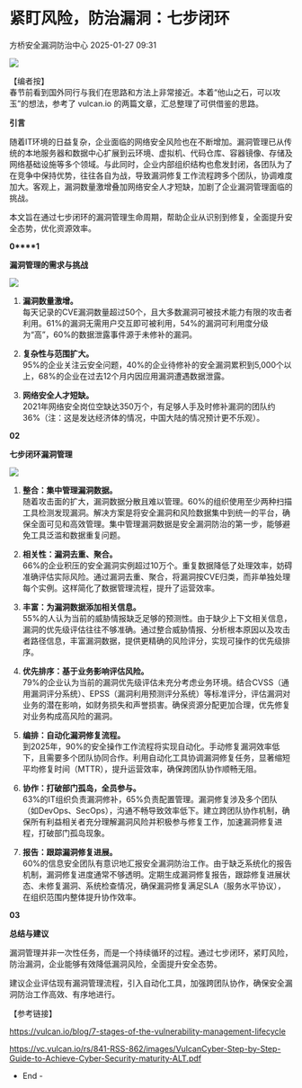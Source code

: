 #  紧盯风险，防治漏洞：七步闭环   
 方桥安全漏洞防治中心   2025-01-27 09:31  
  
![](https://mmbiz.qpic.cn/sz_mmbiz_png/2JVOUiaJORTtWHnJveJtjicjiaFuGNR6wQcTWZ8P11fJ8LPcT9cD5o76ycGVAdlXVauk52vt2fhk9VMWWSGibia4e1Q/640?wx_fmt=png&from=appmsg "")  
  
【编者按】  
春节前看到国外同行与我们在思路和方法上非常接近。本着“他山之石，可以攻玉”的想法，参考了 vulcan.io 的两篇文章，汇总整理了可供借鉴的思路。  
  
  
**引言**  
  
随着IT环境的日益复杂，企业面临的网络安全风险也在不断增加。漏洞管理已从传统的本地服务器和数据中心扩展到云环境、虚拟机、代码仓库、容器镜像、存储及网络基础设施等多个领域。与此同时，企业内部组织结构也愈发封闭，各团队为了在竞争中保持优势，往往各自为战，导致漏洞修复工作流程跨多个团队，协调难度加大。客观上，漏洞数量激增叠加网络安全人才短缺，加剧了企业漏洞管理面临的挑战。  
  
本文旨在通过七步闭环的漏洞管理生命周期，帮助企业从识别到修复，全面提升安全态势，优化资源效率。  
  
  
**0****1**  
  
**漏洞管理的需求与挑战**  
  
  
  
![](https://mmbiz.qpic.cn/sz_mmbiz_png/2JVOUiaJORTtWHnJveJtjicjiaFuGNR6wQckv70ceuoibzpFCWhkpOleasvPVVsej5Dg18aKZt4lEpfHEVD0ptTBGA/640?wx_fmt=png&from=appmsg "")  
1. **漏洞数量激增。**  
每天记录的CVE漏洞数量超过50个，且大多数漏洞可被技术能力有限的攻击者利用。61%的漏洞无需用户交互即可被利用，54%的漏洞可利用度分级为“高”，60%的数据泄露事件源于未修补的漏洞。  
  
1. **复杂性与范围扩大。**  
95%的企业关注云安全问题，40%的企业待修补的安全漏洞累积到5,000个以上，68%的企业在过去12个月内因应用漏洞遭遇数据泄露。  
  
1. **网络安全人才短缺。**  
2021年网络安全岗位空缺达350万个，有足够人手及时修补漏洞的团队约36%（注：这是发达经济体的情况，中国大陆的情况预计更不乐观）。  
  
**02**  
  
**七步闭环漏洞管理**  
  
  
  
![](https://mmbiz.qpic.cn/sz_mmbiz_png/2JVOUiaJORTtWHnJveJtjicjiaFuGNR6wQcFD2icHEKGszstBWZdiall3iargaO43SEVQAsBKpxRiaKA1oy2icvp0WuUSA/640?wx_fmt=png&from=appmsg "")  
1. **整合：集中管理漏洞数据。**  
随着攻击面的扩大，漏洞数据分散且难以管理。60%的组织使用至少两种扫描工具检测发现漏洞。解决方案是将安全漏洞和风险数据集中到统一的平台，确保全面可见和高效管理。集中管理漏洞数据是安全漏洞防治的第一步，能够避免工具泛滥和数据重复问题。  
  
1. **相关性：漏洞去重、聚合。**  
66%的企业积压的安全漏洞实例超过10万个。重复数据降低了处理效率，妨碍准确评估实际风险。通过漏洞去重、聚合，将漏洞按CVE归类，而非单独处理每个实例。这样简化了数据管理流程，提升了运营效率。  
  
1. **丰富：为漏洞数据添加相关信息。**  
55%的人认为当前的威胁情报缺乏足够的预测性。由于缺少上下文相关信息，漏洞的优先级评估往往不够准确。通过整合威胁情报、分析根本原因以及攻击者路径信息，丰富漏洞数据，提供更精确的风险评分，实现可操作的优先级排序。  
  
1. **优先排序：基于业务影响评估风险。**  
79%的企业认为当前的漏洞优先级评估未充分考虑业务环境。结合CVSS（通用漏洞评分系统）、EPSS（漏洞利用预测评分系统）等标准评分，评估漏洞对业务的潜在影响，如财务损失和声誉损害。确保资源分配更加合理，优先修复对业务构成高风险的漏洞。  
  
1. **编排：自动化漏洞修复流程。**  
到2025年，90%的安全操作工作流程将实现自动化。手动修复漏洞效率低下，且需要多个团队协同合作。利用自动化工具协调漏洞修复任务，显著缩短平均修复时间（MTTR），提升运营效率，确保跨团队协作顺畅无阻。  
  
1. **协作：打破部门孤岛，全员参与。**  
63%的IT组织负责漏洞修补，65%负责配置管理。漏洞修复涉及多个团队（如DevOps、SecOps），沟通不畅导致效率低下。建立跨团队协作机制，确保所有利益相关者充分理解漏洞风险并积极参与修复工作，加速漏洞修复进程，打破部门孤岛现象。  
  
1. **报告：跟踪漏洞修复进展。**  
60%的信息安全团队有意识地汇报安全漏洞防治工作。由于缺乏系统化的报告机制，漏洞修复进度通常不够透明。定期生成漏洞修复报告，跟踪修复进展状态、未修复漏洞、系统检查情况，确保漏洞修复满足SLA（服务水平协议），在组织范围内整体提升协作效率。  
  
**03**  
  
**总结与建议**  
  
  
  
漏洞管理并非一次性任务，而是一个持续循环的过程。通过七步闭环，紧盯风险，防治漏洞，企业能够有效降低漏洞风险，全面提升安全态势。  
  
建议企业评估现有漏洞管理流程，引入自动化工具，加强跨团队协作，确保安全漏洞防治工作高效、有序地进行。  
  
  
  
【参考链接】  
  
https://vulcan.io/blog/7-stages-of-the-vulnerability-management-lifecycle  
  
https://vc.vulcan.io/rs/841-RSS-862/images/VulcanCyber-Step-by-Step-Guide-to-Achieve-Cyber-Security-maturity-ALT.pdf  
  
  
  
  
- End -  
  
  
  
  
  
  
